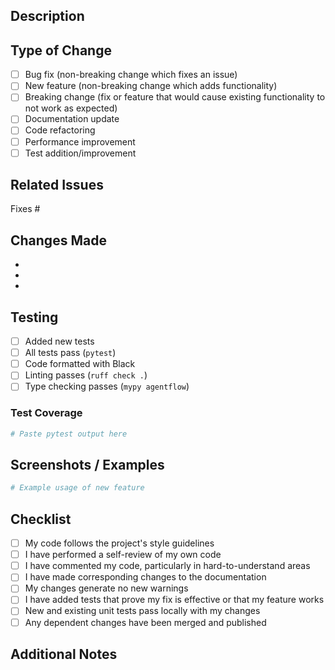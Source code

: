 ## Description
<!-- Provide a clear description of what this PR does -->

## Type of Change
- [ ] Bug fix (non-breaking change which fixes an issue)
- [ ] New feature (non-breaking change which adds functionality)
- [ ] Breaking change (fix or feature that would cause existing functionality to not work as expected)
- [ ] Documentation update
- [ ] Code refactoring
- [ ] Performance improvement
- [ ] Test addition/improvement

## Related Issues
<!-- Link related issues here. Use keywords like "Fixes #123" or "Closes #456" -->

Fixes #

## Changes Made
<!-- List the main changes in this PR -->
-
-
-

## Testing
<!-- Describe the testing you've done -->

- [ ] Added new tests
- [ ] All tests pass (`pytest`)
- [ ] Code formatted with Black
- [ ] Linting passes (`ruff check .`)
- [ ] Type checking passes (`mypy agentflow`)

### Test Coverage
```bash
# Paste pytest output here
```

## Screenshots / Examples
<!-- If applicable, add screenshots or code examples -->

```python
# Example usage of new feature
```

## Checklist
- [ ] My code follows the project's style guidelines
- [ ] I have performed a self-review of my own code
- [ ] I have commented my code, particularly in hard-to-understand areas
- [ ] I have made corresponding changes to the documentation
- [ ] My changes generate no new warnings
- [ ] I have added tests that prove my fix is effective or that my feature works
- [ ] New and existing unit tests pass locally with my changes
- [ ] Any dependent changes have been merged and published

## Additional Notes
<!-- Add any additional information that reviewers should know -->
